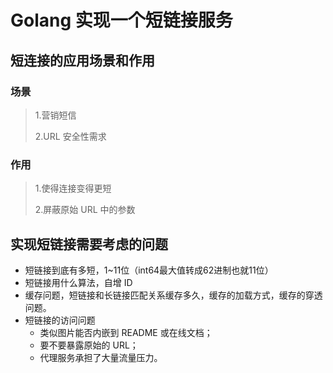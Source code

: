 # Golang 实现一个短链接服务

## 短连接的应用场景和作用

### 场景
>
> 1.营销短信
> 
> 2.URL 安全性需求
> 

### 作用
>
> 1.使得连接变得更短
> 
> 2.屏蔽原始 URL 中的参数
> 


## 实现短链接需要考虑的问题

- 短链接到底有多短，1~11位（int64最大值转成62进制也就11位）
- 短链接用什么算法，自增 ID
- 缓存问题，短链接和长链接匹配关系缓存多久，缓存的加载方式，缓存的穿透问题。
- 短链接的访问问题
  - 类似图片能否内嵌到 README 或在线文档；
  - 要不要暴露原始的 URL；
  - 代理服务承担了大量流量压力。